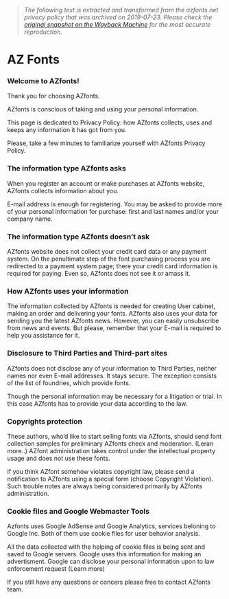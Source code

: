 > *The following text is extracted and transformed from the azfonts.net privacy policy that was archived on 2019-07-23. Please check the [original snapshot on the Wayback Machine](https://web.archive.org/web/20190723140608id_/https%3A//www.azfonts.net/privacy_policies.html) for the most accurate reproduction.*

# AZ Fonts

### Welcome to AZfonts!

Thank you for choosing AZfonts.

AZfonts is conscious of taking and using your personal information.

This page is dedicated to Privacy Policy: how AZfonts collects, uses and keeps any information it has got from you. 

Please, take a few minutes to familiarize yourself with AZfonts Privacy Policy.

### The information type AZfonts asks

When you register an account or make purchases at AZfonts website, AZfonts collects information about you. 

E-mail address is enough for registering. You may be asked to provide more of your personal information for purchase: first and last names and/or your company name.

### The information type AZfonts doesn’t ask

AZfonts website does not collect your credit card data or any payment system. On the penultimate step of the font purchasing process you are redirected to a payment system page; there your credit card information is required for paying. Even so, AZfonts does not see it or amass it. 

### How AZfonts uses your information 

The information collected by AZfonts is needed for creating User cabinet, making an order and delivering your fonts. AZfonts also uses your data for sending you the latest AZfonts news. However, you can easily unsubscribe from news and events. But please, remember that your E-mail is required to help you assistance for it.

### Disclosure to Third Parties and Third-part sites

AZfonts does not disclose any of your information to Third Parties, neither names nor even E-mail addresses. It stays secure. The exception consists of the list of foundries, which provide fonts.

Though the personal information may be necessary for a litigation or trial. In this case AZfonts has to provide your data according to the law.

### Copyrights protection

These authors, who’d like to start selling fonts via AZfonts, should send font collection samples for preliminary AZfonts check and moderation. (Leran more..) AZfont administration takes control under the intellectual property usage and does not use these fonts.

If you think AZfont somehow violates copyright law, please send a notification to AZfonts using a special form (choose Copyright Violation). Such trouble notes are always being considered primarily by AZfonts administration.

### Cookie files and Google Webmaster Tools

Azfonts uses Google AdSense and Google Analytics, services beloning to Google Inc. Both of them use cookie files for user behavior analysis.

All the data collected with the helping of cookie files is being sent and saved to Google servers. Google uses this information for making an advertisment. Google can disclose your personal information upon to law enforcement request (Learn more) 

If you still have any questions or concers please free to contact AZfonts team.
